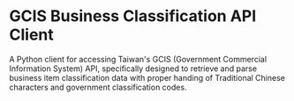 # GCIS Business Classification API Client
A Python client for accessing Taiwan's GCIS (Government Commercial Information System) API, specifically designed to retrieve and parse business item classification data with proper handing of Traditional Chinese characters and government classification codes.
